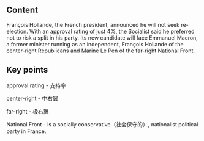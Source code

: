 ## Content

François Hollande, the French president, announced he will not seek re-election. With an approval rating of just 4%, the Socialist said he preferred not to risk a split in his party. Its new candidate will face Emmanuel Macron, a former minister running as an independent, François Hollande of the center-right Republicans and Marine Le Pen of the far-right National Front.

## Key points

approval rating - 支持率

center-right - 中右翼

far-right - 极右翼

National Front - is a socially conservative（社会保守的）, nationalist political party in France.